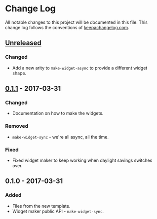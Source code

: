 # Change Log
All notable changes to this project will be documented in this file. This change log follows the conventions of [keepachangelog.com](http://keepachangelog.com/).

## [Unreleased]
### Changed
- Add a new arity to `make-widget-async` to provide a different widget shape.

## [0.1.1] - 2017-03-31
### Changed
- Documentation on how to make the widgets.

### Removed
- `make-widget-sync` - we're all async, all the time.

### Fixed
- Fixed widget maker to keep working when daylight savings switches over.

## 0.1.0 - 2017-03-31
### Added
- Files from the new template.
- Widget maker public API - `make-widget-sync`.

[Unreleased]: https://github.com/your-name/hiccup-framework7/compare/0.1.1...HEAD
[0.1.1]: https://github.com/your-name/hiccup-framework7/compare/0.1.0...0.1.1
